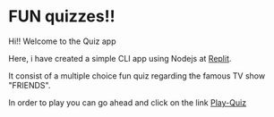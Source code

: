 # FUN quizzes!!

Hi!! Welcome to the Quiz app

Here, i have created a simple CLI app using Nodejs at [Replit](www.replit.com). 

It consist of a multiple choice fun quiz regarding the famous TV show "FRIENDS".

In order to play you can go ahead and click on the link [Play-Quiz](https://replit.com/@SwapilVerma/Quiz-app-1?embed=1&output=1)
